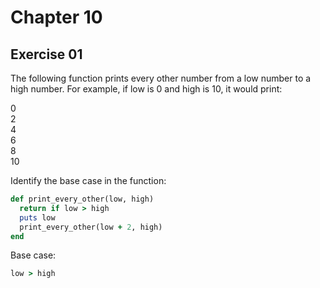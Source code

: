 # Chapter 10

## Exercise 01

The following function prints every other number from a low number to a high number. For example, if low is $0$ and high is $10$, it would print:  

$0$  
$2$  
$4$  
$6$  
$8$  
$10$ 

Identify the base case in the function:

```ruby
def print_every_other(low, high)
  return if low > high
  puts low
  print_every_other(low + 2, high)
end
```

Base case:
```ruby
low > high
```
